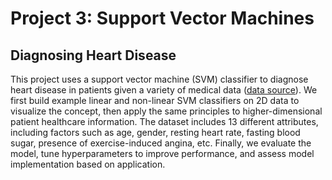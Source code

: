 # Project 3: Support Vector Machines
## Diagnosing Heart Disease

This project uses a support vector machine (SVM) classifier to diagnose heart disease in patients given a variety of medical data ([data source](https://www.kaggle.com/ronitf/heart-disease-uci)). We first build example linear and non-linear SVM classifiers on 2D data to visualize the concept, then apply the same principles to higher-dimensional patient healthcare information. The dataset includes 13 different attributes, including factors such as age, gender, resting heart rate, fasting blood sugar, presence of exercise-induced angina, etc. Finally, we evaluate the model, tune hyperparameters to improve performance, and assess model implementation based on application.
